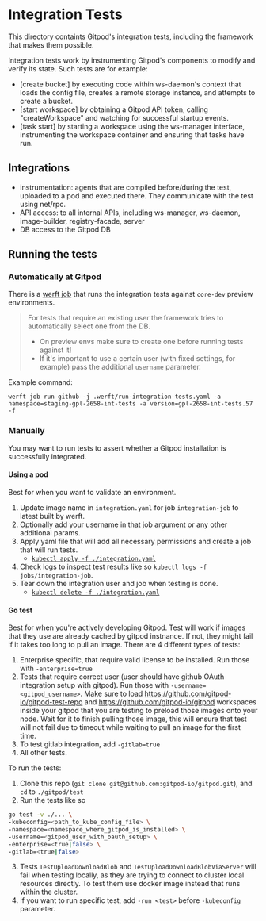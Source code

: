 # Integration Tests

This directory containts Gitpod's integration tests, including the framework that makes them possible.

Integration tests work by instrumenting Gitpod's components to modify and verify its state.
Such tests are for example:
  - [create bucket] by executing code within ws-daemon's context that loads the config file,
    creates a remote storage instance, and attempts to create a bucket.
  - [start workspace] by obtaining a Gitpod API token, calling "createWorkspace" and watching
    for successful startup events.
  - [task start] by starting a workspace using the ws-manager interface, instrumenting the
    workspace container and ensuring that tasks have run.

## Integrations
- instrumentation: agents that are compiled before/during the test, uploaded to a pod and executed there.
                   They communicate with the test using net/rpc.
- API access: to all internal APIs, including ws-manager, ws-daemon, image-builder, registry-facade, server
- DB access to the Gitpod DB

## Running the tests

### Automatically at Gitpod

There is a [werft job](../.werft/run-integration-tests.yaml) that runs the integration tests against `core-dev` preview environments.

 > For tests that require an existing user the framework tries to automatically select one from the DB.
 > - On preview envs make sure to create one before running tests against it!
 > - If it's important to use a certain user (with fixed settings, for example) pass the additional `username` parameter.

Example command:
```
werft job run github -j .werft/run-integration-tests.yaml -a namespace=staging-gpl-2658-int-tests -a version=gpl-2658-int-tests.57 -f
```

### Manually

You may want to run tests to assert whether a Gitpod installation is successfully integrated.

#### Using a pod

Best for when you want to validate an environment.

1. Update image name in `integration.yaml` for job `integration-job` to latest built by werft.
2. Optionally add your username in that job argument or any other additional params.
2. Apply yaml file that will add all necessary permissions and create a job that will run tests.
   * [`kubectl apply -f ./integration.yaml`](./integration.yaml)
3. Check logs to inspect test results like so `kubectl logs -f jobs/integration-job`.
4. Tear down the integration user and job when testing is done.
   * [`kubectl delete -f ./integration.yaml`](./integration.yaml)

#### Go test

Best for when you're actively developing Gitpod.
Test will work if images that they use are already cached by gitpod instnance. If not, they might fail if it takes too long to pull an image.
There are 4 different types of tests:
1. Enterprise specific, that require valid license to be installed. Run those with `-enterprise=true`
2. Tests that require correct user (user should have github OAuth integration setup with gitpod). Run those with `-username=<gitpod_username>`. Make sure to load https://github.com/gitpod-io/gitpod-test-repo and https://github.com/gitpod-io/gitpod workspaces inside your gitpod that you are testing to preload those images onto your node. Wait for it to finish pulling those image, this will ensure that test will not fail due to timeout while waiting to pull an image for the first time.
3. To test gitlab integration, add `-gitlab=true`
4. All other tests.

To run the tests:
1. Clone this repo (`git clone git@github.com:gitpod-io/gitpod.git`), and `cd` to `./gitpod/test`
2. Run the tests like so
  ```bash
  go test -v ./... \
  -kubeconfig=<path_to_kube_config_file> \
  -namespace=<namespace_where_gitpod_is_installed> \
  -username=<gitpod_user_with_oauth_setup> \
  -enterprise=<true|false> \
  -gitlab=<true|false>
  ```
3. Tests `TestUploadDownloadBlob` and `TestUploadDownloadBlobViaServer` will fail when testing locally, as they are trying to connect to cluster local resources directly. To test them use docker image instead that runs within the cluster.
4. If you want to run specific test, add `-run <test>` before `-kubeconfig` parameter.